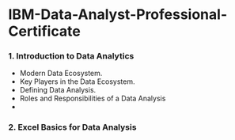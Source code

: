 # **IBM-Data-Analyst-Professional-Certificate** 

### **1. Introduction to Data Analytics** 
+ Modern Data Ecosystem.
+ Key Players in the Data Ecosystem.
+ Defining Data Analysis. 
+ Roles and Responsibilities of a Data Analysis
+ 
### **2. Excel Basics for Data Analysis** 
### 
### 
###
###
